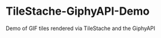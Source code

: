 TileStache-GiphyAPI-Demo
========================

Demo of GIF tiles rendered via TileStache and the GiphyAPI
